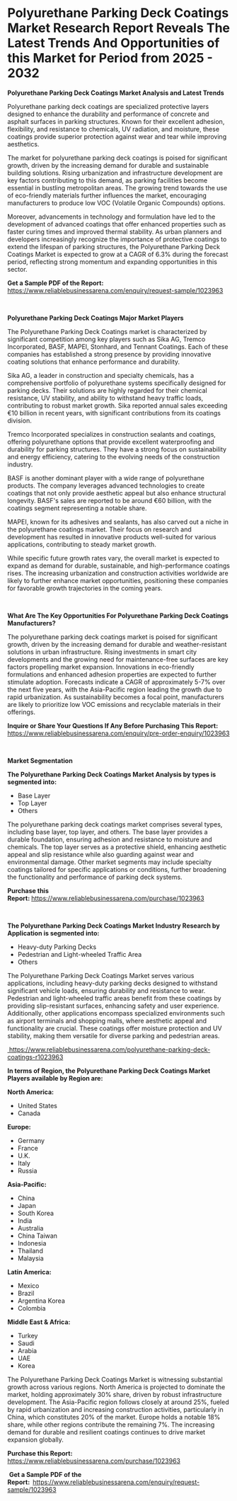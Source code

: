 <p><h1>Polyurethane Parking Deck Coatings Market Research Report Reveals The Latest Trends And Opportunities of this Market for Period from 2025 - 2032</h1></p><p><strong>Polyurethane Parking Deck Coatings Market Analysis and Latest Trends</strong></p>
<p><p>Polyurethane parking deck coatings are specialized protective layers designed to enhance the durability and performance of concrete and asphalt surfaces in parking structures. Known for their excellent adhesion, flexibility, and resistance to chemicals, UV radiation, and moisture, these coatings provide superior protection against wear and tear while improving aesthetics.</p><p>The market for polyurethane parking deck coatings is poised for significant growth, driven by the increasing demand for durable and sustainable building solutions. Rising urbanization and infrastructure development are key factors contributing to this demand, as parking facilities become essential in bustling metropolitan areas. The growing trend towards the use of eco-friendly materials further influences the market, encouraging manufacturers to produce low VOC (Volatile Organic Compounds) options.</p><p>Moreover, advancements in technology and formulation have led to the development of advanced coatings that offer enhanced properties such as faster curing times and improved thermal stability. As urban planners and developers increasingly recognize the importance of protective coatings to extend the lifespan of parking structures, the Polyurethane Parking Deck Coatings Market is expected to grow at a CAGR of 6.3% during the forecast period, reflecting strong momentum and expanding opportunities in this sector.</p></p>
<p><strong>Get a Sample PDF of the Report:&nbsp;</strong> <a href="https://www.reliablebusinessarena.com/enquiry/request-sample/1023963?utm_campaign=3009&utm_medium=2&utm_source=Github&utm_content=ia&utm_term=18042025&utm_id=polyurethane-parking-deck-coatings">https://www.reliablebusinessarena.com/enquiry/request-sample/1023963</a></p>
<p>&nbsp;</p>
<p><strong>Polyurethane Parking Deck Coatings Major Market Players</strong></p>
<p><p>The Polyurethane Parking Deck Coatings market is characterized by significant competition among key players such as Sika AG, Tremco Incorporated, BASF, MAPEI, Stonhard, and Tennant Coatings. Each of these companies has established a strong presence by providing innovative coating solutions that enhance performance and durability.</p><p>Sika AG, a leader in construction and specialty chemicals, has a comprehensive portfolio of polyurethane systems specifically designed for parking decks. Their solutions are highly regarded for their chemical resistance, UV stability, and ability to withstand heavy traffic loads, contributing to robust market growth. Sika reported annual sales exceeding €10 billion in recent years, with significant contributions from its coatings division.</p><p>Tremco Incorporated specializes in construction sealants and coatings, offering polyurethane options that provide excellent waterproofing and durability for parking structures. They have a strong focus on sustainability and energy efficiency, catering to the evolving needs of the construction industry.</p><p>BASF is another dominant player with a wide range of polyurethane products. The company leverages advanced technologies to create coatings that not only provide aesthetic appeal but also enhance structural longevity. BASF's sales are reported to be around €60 billion, with the coatings segment representing a notable share.</p><p>MAPEI, known for its adhesives and sealants, has also carved out a niche in the polyurethane coatings market. Their focus on research and development has resulted in innovative products well-suited for various applications, contributing to steady market growth.</p><p>While specific future growth rates vary, the overall market is expected to expand as demand for durable, sustainable, and high-performance coatings rises. The increasing urbanization and construction activities worldwide are likely to further enhance market opportunities, positioning these companies for favorable growth trajectories in the coming years.</p></p>
<p>&nbsp;</p>
<p><strong>What Are The Key Opportunities For Polyurethane Parking Deck Coatings Manufacturers?</strong></p>
<p><p>The polyurethane parking deck coatings market is poised for significant growth, driven by the increasing demand for durable and weather-resistant solutions in urban infrastructure. Rising investments in smart city developments and the growing need for maintenance-free surfaces are key factors propelling market expansion. Innovations in eco-friendly formulations and enhanced adhesion properties are expected to further stimulate adoption. Forecasts indicate a CAGR of approximately 5-7% over the next five years, with the Asia-Pacific region leading the growth due to rapid urbanization. As sustainability becomes a focal point, manufacturers are likely to prioritize low VOC emissions and recyclable materials in their offerings.</p></p>
<p><strong>Inquire or Share Your Questions If Any Before Purchasing This Report:</strong> <a href="https://www.reliablebusinessarena.com/enquiry/pre-order-enquiry/1023963?utm_campaign=3009&utm_medium=2&utm_source=Github&utm_content=ia&utm_term=18042025&utm_id=polyurethane-parking-deck-coatings">https://www.reliablebusinessarena.com/enquiry/pre-order-enquiry/1023963</a></p>
<p>&nbsp;</p>
<p><strong>Market Segmentation</strong></p>
<p><strong>The Polyurethane Parking Deck Coatings Market Analysis by types is segmented into:</strong></p>
<p><ul><li>Base Layer</li><li>Top Layer</li><li>Others</li></ul></p>
<p><p>The polyurethane parking deck coatings market comprises several types, including base layer, top layer, and others. The base layer provides a durable foundation, ensuring adhesion and resistance to moisture and chemicals. The top layer serves as a protective shield, enhancing aesthetic appeal and slip resistance while also guarding against wear and environmental damage. Other market segments may include specialty coatings tailored for specific applications or conditions, further broadening the functionality and performance of parking deck systems.</p></p>
<p><strong>Purchase this Report:&nbsp;</strong><a href="https://www.reliablebusinessarena.com/purchase/1023963?utm_campaign=3009&utm_medium=2&utm_source=Github&utm_content=ia&utm_term=18042025&utm_id=polyurethane-parking-deck-coatings">https://www.reliablebusinessarena.com/purchase/1023963</a></p>
<p>&nbsp;</p>
<p><strong>The Polyurethane Parking Deck Coatings Market Industry Research by Application is segmented into:</strong></p>
<p><ul><li>Heavy-duty Parking Decks</li><li>Pedestrian and Light-wheeled Traffic Area</li><li>Others</li></ul></p>
<p><p>The Polyurethane Parking Deck Coatings Market serves various applications, including heavy-duty parking decks designed to withstand significant vehicle loads, ensuring durability and resistance to wear. Pedestrian and light-wheeled traffic areas benefit from these coatings by providing slip-resistant surfaces, enhancing safety and user experience. Additionally, other applications encompass specialized environments such as airport terminals and shopping malls, where aesthetic appeal and functionality are crucial. These coatings offer moisture protection and UV stability, making them versatile for diverse parking and pedestrian areas.</p></p>
<p><a href="https://www.reliablebusinessarena.com/polyurethane-parking-deck-coatings-r1023963?utm_campaign=3009&utm_medium=2&utm_source=Github&utm_content=ia&utm_term=18042025&utm_id=polyurethane-parking-deck-coatings">&nbsp;https://www.reliablebusinessarena.com/polyurethane-parking-deck-coatings-r1023963</a></p>
<p><strong>In terms of Region, the Polyurethane Parking Deck Coatings Market Players available by Region are:</strong></p>
<p>
    <p> <strong> North America: </strong>
        <ul>
            <li>United States</li>
            <li>Canada</li>
        </ul>
        </p> 
    <p> <strong> Europe: </strong>
        <ul>
            <li>Germany</li>
            <li>France</li>
            <li>U.K.</li>
            <li>Italy</li>
            <li>Russia</li>
        </ul>
        </p> 
    <p> <strong> Asia-Pacific: </strong>
        <ul>
            <li>China</li>
            <li>Japan</li>
            <li>South Korea</li>
            <li>India</li>
            <li>Australia</li>
            <li>China Taiwan</li>
            <li>Indonesia</li>
            <li>Thailand</li>
            <li>Malaysia</li>
        </ul>
        </p> 
    <p> <strong> Latin America: </strong>
        <ul>
            <li>Mexico</li>
            <li>Brazil</li>
            <li>Argentina Korea</li>
            <li>Colombia</li>
        </ul>
        </p> 
    <p> <strong> Middle East & Africa: </strong>
        <ul>
            <li>Turkey</li>
            <li>Saudi</li>
            <li>Arabia</li>
            <li>UAE</li>
            <li>Korea</li>
        </ul>
    </p>
    </p>
<p><p>The Polyurethane Parking Deck Coatings Market is witnessing substantial growth across various regions. North America is projected to dominate the market, holding approximately 30% share, driven by robust infrastructure development. The Asia-Pacific region follows closely at around 25%, fueled by rapid urbanization and increasing construction activities, particularly in China, which constitutes 20% of the market. Europe holds a notable 18% share, while other regions contribute the remaining 7%. The increasing demand for durable and resilient coatings continues to drive market expansion globally.</p></p>
<p><strong>Purchase this Report: </strong><a href="https://www.reliablebusinessarena.com/purchase/1023963?utm_campaign=3009&utm_medium=2&utm_source=Github&utm_content=ia&utm_term=18042025&utm_id=polyurethane-parking-deck-coatings">https://www.reliablebusinessarena.com/purchase/1023963</a></p>
<p>&nbsp;<strong>Get a Sample PDF of the Report:&nbsp;&nbsp;</strong><a href="https://www.reliablebusinessarena.com/enquiry/request-sample/1023963?utm_campaign=3009&utm_medium=2&utm_source=Github&utm_content=ia&utm_term=18042025&utm_id=polyurethane-parking-deck-coatings">https://www.reliablebusinessarena.com/enquiry/request-sample/1023963</a></p>
<p><strong></strong></p>
<p><p></p><p></p><p></p></p>